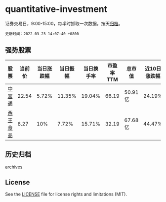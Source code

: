 # quantitative-investment

证券交易日，9:00-15:00，每半时抓取一次数据，按天[归档](archives)。

`更新时间：2022-03-23 14:07:40 +0800`

## 强势股票

|股票|当前价|当日涨跌幅|当日振幅|当日换手率|市盈率TTM|总市值|近10日涨跌幅|
|----|----|----|----|----|----|----|----|
|[中富通](https://xueqiu.com/S/SZ300560)|22.54|5.72%|11.35%|19.04%|66.19|50.91亿|24.19%|
|[西王食品](https://xueqiu.com/S/SZ000639)|6.27|10%|7.72%|15.71%|32.19|67.68亿|44.47%|

## 历史归档

[archives](archives)

## License

See the [LICENSE](LICENSE) file for license rights and limitations (MIT).